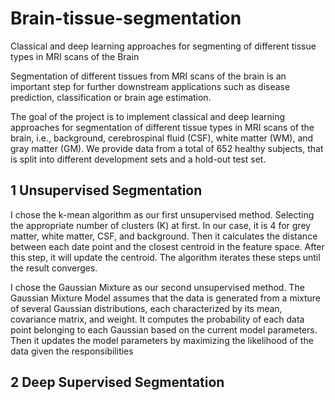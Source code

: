 # Brain-tissue-segmentation
Classical  and deep learning approaches for segmenting of different tissue types in MRI scans of the Brain

Segmentation of different tissues from MRI scans of the brain is an important step for further downstream applications such as disease prediction, classification or brain age estimation.

The goal of the project is to implement classical and deep learning approaches for segmentation of different tissue types in MRI scans of the brain, i.e., background, cerebrospinal fluid (CSF), white matter (WM), and gray matter (GM). We provide data from a total of 652 healthy subjects, that is split into different development sets and a hold-out test set.

## 1 Unsupervised Segmentation

I chose the k-mean algorithm as our first unsupervised method. Selecting the appropriate number of clusters (K) at first. In our case, it is 4 for grey matter, white matter, CSF, and background. Then it calculates the distance between each date point and the closest centroid in the feature space. After this step, it will update the centroid. The algorithm iterates these steps until the result converges.

I chose the Gaussian Mixture as our second unsupervised method. The Gaussian Mixture Model assumes that the data is generated from a mixture of several Gaussian distributions, each characterized by its mean, covariance matrix, and weight. It computes the probability of 
each data point belonging to each Gaussian based on the current model parameters. Then it updates the model parameters by maximizing the likelihood of the data given the responsibilities

## 2 Deep Supervised Segmentation

